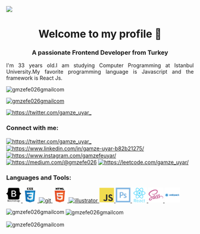 <img src="https://github.com/gmzefe026gmailcom/gmzefe026gmailcom/blob/main/Banner.jpg?raw=true">

<h1 align="center">Welcome to my profile 👋  </h1>

<h3 align="center">A passionate Frontend Developer from Turkey</h3>

<p align="justify">I'm 33 years old.I am studying Computer Programming at Istanbul University.My favorite programming language is Javascript and the framework is React Js.

 </p>




<p align="left"> <img src="https://komarev.com/ghpvc/?username=gmzefe026gmailcom&label=Profile%20views&color=0e75b6&style=flat" alt="gmzefe026gmailcom" /> </p>

<p align="left"> <a href="https://github.com/ryo-ma/github-profile-trophy"><img src="https://github-profile-trophy.vercel.app/?username=gmzefe026gmailcom" alt="gmzefe026gmailcom" /></a> </p>

<p align="left"> <a href="https://twitter.com/https://twitter.com/gamze_uyar_" target="blank"><img src="https://img.shields.io/twitter/follow/https://twitter.com/gamze_uyar_?logo=twitter&style=for-the-badge" alt="https://twitter.com/gamze_uyar_" /></a> </p>

<h3 align="left">Connect with me:</h3>
<p align="left">
<a href="https://twitter.com/https://twitter.com/gamze_uyar_" target="blank"><img align="center" src="https://raw.githubusercontent.com/rahuldkjain/github-profile-readme-generator/master/src/images/icons/Social/twitter.svg" alt="https://twitter.com/gamze_uyar_" height="30" width="40" /></a>
<a href="https://linkedin.com/in/https://www.linkedin.com/in/gamze-uyar-b82b21275/" target="blank"><img align="center" src="https://raw.githubusercontent.com/rahuldkjain/github-profile-readme-generator/master/src/images/icons/Social/linked-in-alt.svg" alt="https://www.linkedin.com/in/gamze-uyar-b82b21275/" height="30" width="40" /></a>
<a href="https://instagram.com/https://www.instagram.com/gamzefeuyar/" target="blank"><img align="center" src="https://raw.githubusercontent.com/rahuldkjain/github-profile-readme-generator/master/src/images/icons/Social/instagram.svg" alt="https://www.instagram.com/gamzefeuyar/" height="30" width="40" /></a>
<a href="https://medium.com/https://medium.com/@gmzefe026" target="blank"><img align="center" src="https://raw.githubusercontent.com/rahuldkjain/github-profile-readme-generator/master/src/images/icons/Social/medium.svg" alt="https://medium.com/@gmzefe026" height="30" width="40" /></a>
<a href="https://www.leetcode.com/https://leetcode.com/gamze_uyar/" target="blank"><img align="center" src="https://raw.githubusercontent.com/rahuldkjain/github-profile-readme-generator/master/src/images/icons/Social/leet-code.svg" alt="https://leetcode.com/gamze_uyar/" height="30" width="40" /></a>
</p>

<h3 align="left">Languages and Tools:</h3>
<p align="left"> <a href="https://getbootstrap.com" target="_blank" rel="noreferrer"> <img src="https://raw.githubusercontent.com/devicons/devicon/master/icons/bootstrap/bootstrap-plain-wordmark.svg" alt="bootstrap" width="40" height="40"/> </a> <a href="https://www.w3schools.com/css/" target="_blank" rel="noreferrer"> <img src="https://raw.githubusercontent.com/devicons/devicon/master/icons/css3/css3-original-wordmark.svg" alt="css3" width="40" height="40"/> </a> <a href="https://git-scm.com/" target="_blank" rel="noreferrer"> <img src="https://www.vectorlogo.zone/logos/git-scm/git-scm-icon.svg" alt="git" width="40" height="40"/> </a> <a href="https://www.w3.org/html/" target="_blank" rel="noreferrer"> <img src="https://raw.githubusercontent.com/devicons/devicon/master/icons/html5/html5-original-wordmark.svg" alt="html5" width="40" height="40"/> </a> <a href="https://www.adobe.com/in/products/illustrator.html" target="_blank" rel="noreferrer"> <img src="https://www.vectorlogo.zone/logos/adobe_illustrator/adobe_illustrator-icon.svg" alt="illustrator" width="40" height="40"/> </a> <a href="https://developer.mozilla.org/en-US/docs/Web/JavaScript" target="_blank" rel="noreferrer"> <img src="https://raw.githubusercontent.com/devicons/devicon/master/icons/javascript/javascript-original.svg" alt="javascript" width="40" height="40"/> </a> <a href="https://www.photoshop.com/en" target="_blank" rel="noreferrer"> <img src="https://raw.githubusercontent.com/devicons/devicon/master/icons/photoshop/photoshop-line.svg" alt="photoshop" width="40" height="40"/> </a> <a href="https://reactjs.org/" target="_blank" rel="noreferrer"> <img src="https://raw.githubusercontent.com/devicons/devicon/master/icons/react/react-original-wordmark.svg" alt="react" width="40" height="40"/> </a> <a href="https://sass-lang.com" target="_blank" rel="noreferrer"> <img src="https://raw.githubusercontent.com/devicons/devicon/master/icons/sass/sass-original.svg" alt="sass" width="40" height="40"/> </a> <a href="https://webpack.js.org" target="_blank" rel="noreferrer"> <img src="https://raw.githubusercontent.com/devicons/devicon/d00d0969292a6569d45b06d3f350f463a0107b0d/icons/webpack/webpack-original-wordmark.svg" alt="webpack" width="40" height="40"/> </a> </p>

<p><img align="left" src="https://github-readme-stats.vercel.app/api/top-langs?username=gmzefe026gmailcom&show_icons=true&locale=en&layout=compact" alt="gmzefe026gmailcom" /></p>

<p>&nbsp;<img align="center" src="https://github-readme-stats.vercel.app/api?username=gmzefe026gmailcom&show_icons=true&locale=en" alt="gmzefe026gmailcom" /></p>

<p><img align="center" src="https://github-readme-streak-stats.herokuapp.com/?user=gmzefe026gmailcom&" alt="gmzefe026gmailcom" /></p>

